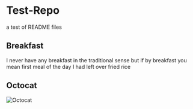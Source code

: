 # Test-Repo
a test of README files

## Breakfast
I never have any breakfast in the traditional sense but if by breakfast you mean first meal of the day I had left over fried rice 

## Octocat
![Octocat](https://github.com/BrendanC123/Test-Repo/octocat.png)
